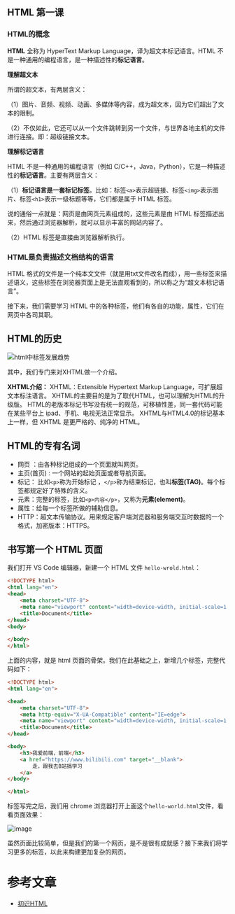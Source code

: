 ## HTML 第一课

### HTML的概念

**HTML** 全称为 HyperText Markup Language，译为超文本标记语言。HTML 不是一种通用的编程语言，是一种描述性的**标记语言**。

**理解超文本**

所谓的超文本，有两层含义：

（1）图片、音频、视频、动画、多媒体等内容，成为超文本，因为它们超出了文本的限制。

（2）不仅如此，它还可以从一个文件跳转到另一个文件，与世界各地主机的文件进行连接。即：超级链接文本。

**理解标记语言**

HTML 不是一种通用的编程语言（例如 C/C++，Java，Python），它是一种描述性的**标记语言**。主要有两层含义：

（1）**标记语言是一套标记标签**。比如：标签`<a>`表示超链接、标签`<img>`表示图片、标签`<h1>`表示一级标题等等，它们都是属于 HTML 标签。

说的通俗一点就是：网页是由网页元素组成的，这些元素是由 HTML 标签描述出来，然后通过浏览器解析，就可以显示丰富的网站内容了。

（2）HTML 标签是直接由浏览器解析执行。

### HTML是负责描述文档结构的语言

HTML 格式的文件是一个纯本文文件（就是用txt文件改名而成），用一些标签来描述语义，这些标签在浏览器页面上是无法直观看到的，所以称之为“超文本标记语言”。

接下来，我们需要学习 HTML 中的各种标签，他们有各自的功能，属性，它们在网页中各司其职。

## HTML的历史

![html中标签发展趋势](http://img.smyhvae.com/20151001_1001.png)

其中，我们专门来对XHTML做一个介绍。

**XHTML介绍：**
XHTML：Extensible Hypertext Markup Language，可扩展超文本标注语言。
XHTML的主要目的是为了取代HTML，也可以理解为HTML的升级版。
HTML的老版本标记书写没有统一的规范，可移植性差，同一套代码可能在某些平台上 ipad、手机、电视无法正常显示。
XHTML与HTML4.0的标记基本上一样，但 XHTML 是更严格的、纯净的 HTML。

## HTML的专有名词

- 网页 ：由各种标记组成的一个页面就叫网页。
- 主页(首页) : 一个网站的起始页面或者导航页面。
- 标记：  比如`<p>`称为开始标记 ，`</p>`称为结束标记，也叫**标签(TAG)**。每个标签都规定好了特殊的含义。
- 元素：完整的标签，比如`<p>内容</p>`，又称为**元素(element)**。
- 属性：给每一个标签所做的辅助信息。
- HTTP：超文本传输协议。用来规定客户端浏览器和服务端交互时数据的一个格式，加密版本：HTTPS。

## 书写第一个 HTML 页面

我们打开 VS Code 编辑器，新建一个 HTML 文件 `hello-wrold.html`：

```html
<!DOCTYPE html>
<html lang="en">
<head>
    <meta charset="UTF-8">
    <meta name="viewport" content="width=device-width, initial-scale=1.0">
    <title>Document</title>
</head>
<body>
	
</body>
</html>
```

上面的内容，就是 html 页面的骨架。我们在此基础之上，新增几个标签，完整代码如下：

```html
<!DOCTYPE html>
<html lang="en">

<head>
    <meta charset="UTF-8">
    <meta http-equiv="X-UA-Compatible" content="IE=edge">
    <meta name="viewport" content="width=device-width, initial-scale=1.0">
    <title>Document</title>
</head>

<body>
    <h3>我爱前端，前端</h3>
    <a href="https://www.bilibili.com" target="__blank">
        走，跟我去B站搞学习
    </a>
</body>

</html>
```

标签写完之后，我们用 chrome 浏览器打开上面这个`hello-world.html`文件，看看页面效果：

![image](https://user-images.githubusercontent.com/27769596/189525556-c66c2d6e-a011-4b7d-be10-ad75eeb79d2a.png)


虽然页面比较简单，但是我们的第一个网页，是不是很有成就感？接下来我们将学习更多的标签，以此来构建更加复杂的网页。

# 参考文章

- [初识HTML](https://github.com/qianguyihao/Web/blob/master/01-HTML/03-%E5%88%9D%E8%AF%86HTML.md)

